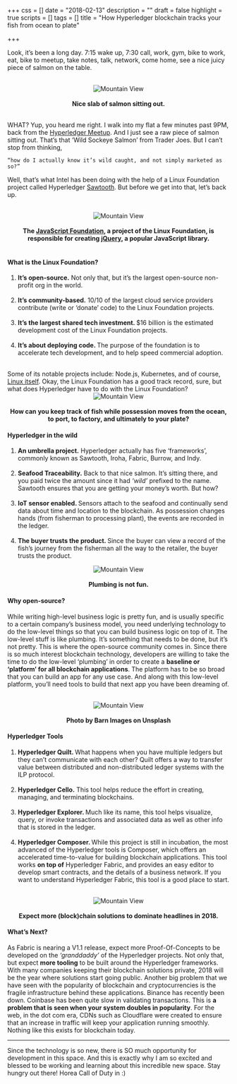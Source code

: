 +++
css = []
date = "2018-02-13"
description = ""
draft = false
highlight = true
scripts = []
tags = []
title = "How Hyperledger blockchain tracks your fish from ocean to plate"

+++

Look, it’s been a long day. 7:15 wake up, 7:30 call, work, gym, bike to work, eat, bike to meetup, take notes, talk, network, come home, see a nice juicy piece of salmon on the table.


<br>

<center><img class = "pic" src="../../img/salmon.jpg" alt="Mountain View" ></center>
<br>
<center><b>Nice slab of salmon sitting out.</b></center>

<br>

WHAT? Yup, you heard me right. I walk into my flat a few minutes past 9PM, back from the <a href="https://www.meetup.com/Hyperledger-SF/events/247293511/">Hyperledger Meetup</a>. And I just see a raw piece of salmon sitting out. That’s that ‘Wild Sockeye Salmon’ from Trader Joes. But I can’t stop from thinking,

```
“how do I actually know it’s wild caught, and not simply marketed as so?”
```

Well, that’s what Intel has been doing with the help of a Linux Foundation project called Hyperledger <a href="https://www.hyperledger.org/projects/sawtooth">Sawtooth</a>. But before we get into that, let’s back up.<br>


<br>

<center><img class = "pic" src="../../img/jquery.jpg" alt="Mountain View" ></center>
<br>
<center><b>The <a href="https://js.foundation/">JavaScript Foundation</a>, a project of the Linux Foundation, is responsible for creating <a href=http://jquery.com/>jQuery</a>, a popular JavaScript library.</b></center>

<br>

<h4 id="setup">What is the Linux Foundation?
</h4>


<ol>
  <li><b>It’s open-source.</b> Not only that, but it’s the largest open-source non-profit org in the world.</b>
  </li>
  <br>

  <li><b>It’s community-based.</b> 10/10 of the largest cloud service providers contribute (write or ‘donate’ code) to the Linux Foundation projects.</li> 
  <br>
  <li><b>It’s the largest shared tech investment. </b> $16 billion is the estimated development cost of the Linux Foundation projects.</li>
  <br>
  <li><b>It’s about deploying code. </b> The purpose of the foundation is to accelerate tech development, and to help speed commercial adoption.</li>
</ol>
<br>
Some of its notable projects include: Node.js, Kubernetes, and of course, <a href="https://www.linuxfoundation.org/projects/linux/">Linux itself</a>. Okay, the Linux Foundation has a good track record, sure, but what does Hyperledger have to do with the Linux Foundation?

<center><img class = "pic" src="../../img/fish.jpg" alt="Mountain View" ></center>
<br>
<center><b>How can you keep track of fish while possession moves from the ocean, to port, to factory, and ultimately to your plate?</b></center>

<h4 id="setup">Hyperledger in the wild
</h4>

<ol>
  <li><b>An umbrella project.</b> Hyperledger actually has five ‘frameworks’, commonly known as Sawtooth, Iroha, Fabric, Burrow, and Indy.</b>
  </li>
  <br>

  <li><b>Seafood Traceability.</b> Back to that nice salmon. It’s sitting there, and you paid twice the amount since it had <i>‘wild’</i> prefixed to the name. Sawtooth ensures that you are getting your money’s worth. But how?</li> 
  <br>
  <li><b>IoT sensor enabled. </b> Sensors attach to the seafood and continually send data about time and location to the blockchain. As possession changes hands (from fisherman to processing plant), the events are recorded in the ledger.</li>
  <br>
  <li><b>The buyer trusts the product. </b> Since the buyer can view a record of the fish’s journey from the fisherman all the way to the retailer, the buyer trusts the product.</li>
</ol>

<center><img class = "pic" src="../../img/plumber.jpg" alt="Mountain View" ></center>
<br>
<center><b>Plumbing is not fun.

</b></center>

<h4 id="setup">Why open-source?

</h4>

While writing high-level business logic is pretty fun, and is usually specific to a certain company’s business model, you need underlying technology to do the low-level things so that you can build business logic on top of it. The low-level stuff is like plumbing. It’s something that needs to be done, but it’s not pretty. This is where the open-source community comes in. Since there is so much interest blockchain technology, developers are willing to take the time to do the low-level ‘plumbing’ in order to create a <b>baseline or ‘platform’ for all blockchain applications</b>. The platform has to be so broad that you can build an app for any use case. And along with this low-level platform, you’ll need tools to build that next app you have been dreaming of.


<br>

<center><img class = "pic" src="../../img/tools.jpg" alt="Mountain View" ></center>
<br>
<center><b>Photo by Barn Images on Unsplash

</b></center>

<h4 id="setup">Hyperledger Tools</h4>

<ol>
  <li><b>Hyperledger Quilt.  </b> What happens when you have multiple ledgers but they can’t communicate with each other? Quilt offers a way to transfer value between distributed and non-distributed ledger systems with the ILP protocol.</li><br>
  <li><b>Hyperledger Cello.</b> This tool helps reduce the effort in creating, managing, and terminating blockchains.</li> <br>
  <li><b>Hyperledger Explorer. </b> Much like its name, this tool helps visualize, query, or invoke transactions and associated data as well as other info that is stored in the ledger.</li><br>
  <li><b>Hyperledger Composer. </b> While this project is still in incubation, the most advanced of the Hyperledger tools is Composer, which offers an accelerated time-to-value for building blockchain applications. This tool works <b>on top of</b> Hyperledger Fabric, and provides an easy editor to develop smart contracts, and the details of a business network. If you want to understand Hyperledger Fabric, this tool is a good place to start.
</li> 
</ol>

<br>

<center><img class = "pic" src="../../img/chain.jpg" alt="Mountain View" ></center>
<br>
<center><b>Expect more (block)chain solutions to dominate headlines in 2018.


</b></center>

<h4 id="setup">What’s Next?</h4>

As Fabric is nearing a V1.1 release, expect more Proof-Of-Concepts to be developed on the <i>‘granddaddy’</i> of the Hyperledger projects. Not only that, but expect <b>more tooling</b> to be built around the Hyperledger frameworks. With many companies keeping their blockchain solutions private, 2018 will be the year where solutions start going public. Another big problem that we have seen with the popularity of blockchain and cryptocurrencies is the fragile infrastructure behind these applications. Binance has recently been down. Coinbase has been quite slow in validating transactions. This is <b>a problem that is seen when your system doubles in popularity</b>. For the web, in the dot com era, CDNs such as Cloudflare were created to ensure that an increase in traffic will keep your application running smoothly. Nothing like this exists for blockchain today.

<hr>


Since the technology is so new, there is SO much opportunity for development in this space. And this is exactly why I am so excited and blessed to be working and learning about this incredible new space. Stay hungry out there! Horea Call of Duty in :)